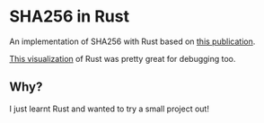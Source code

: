 # SHA256 in Rust

An implementation of SHA256 with Rust based on [this publication](https://nvlpubs.nist.gov/nistpubs/FIPS/NIST.FIPS.180-4.pdf).

[This visualization](https://sha256algorithm.com/) of Rust was pretty great for debugging too.

## Why?

I just learnt Rust and wanted to try a small project out!
